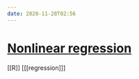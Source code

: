 ```yaml
---
date: 2020-11-28T02:56
---
```


# [Nonlinear regression](https://freakonometrics.hypotheses.org/60146)

[[R]]
[[[regression]]]